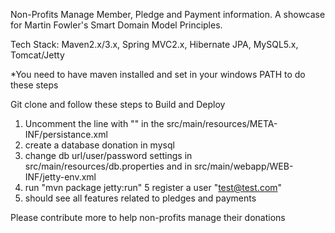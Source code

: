 Non-Profits Manage Member, Pledge and Payment information. A showcase for Martin Fowler's Smart Domain Model Principles.

Tech Stack:
Maven2.x/3.x, Spring MVC2.x, Hibernate JPA, MySQL5.x, Tomcat/Jetty


*You need to have maven installed and set in your windows PATH to do these steps

Git clone and follow these steps to Build and Deploy

1) Uncomment the line with "<property name="hibernate.hbm2ddl.auto" value="create" />"
   in the src/main/resources/META-INF/persistance.xml
2) create a database donation in mysql
3) change db url/user/password settings in src/main/resources/db.properties and in src/main/webapp/WEB-INF/jetty-env.xml
4) run "mvn package jetty:run"
5 register a user "test@test.com"
6) should see all features related to pledges and payments

Please contribute more to help non-profits manage their donations
